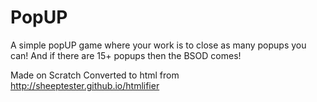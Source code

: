 # PopUP

A simple popUP game where your work is to close as many popups you can!
And if there are 15+ popups then the BSOD comes!

Made on Scratch
Converted to html from http://sheeptester.github.io/htmlifier
